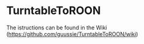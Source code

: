 # TurntableToROON


The istructions can be found in the Wiki (https://github.com/guussie/TurntableToROON/wiki)
